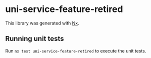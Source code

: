 # uni-service-feature-retired

This library was generated with [Nx](https://nx.dev).

## Running unit tests

Run `nx test uni-service-feature-retired` to execute the unit tests.
